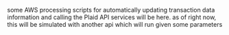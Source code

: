 some AWS processing scripts for automatically updating transaction data information and calling the
Plaid API services will be here. as of right now, this will be simulated with another api which will
run given some parameters